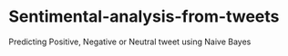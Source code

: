 # Sentimental-analysis-from-tweets
Predicting Positive, Negative or Neutral tweet using Naive Bayes
